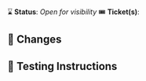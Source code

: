 :hourglass: **Status**: _Open for visibility_
:tickets: **Ticket(s)**:

## :construction_worker: Changes


## :car: Testing Instructions

